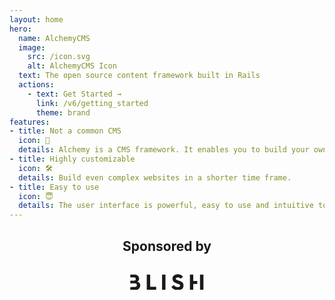 ```yaml
---
layout: home
hero:
  name: AlchemyCMS
  image:
    src: /icon.svg
    alt: AlchemyCMS Icon
  text: The open source content framework built in Rails
  actions:
    - text: Get Started →
      link: /v6/getting_started
      theme: brand
features:
- title: Not a common CMS
  icon: 🚀
  details: Alchemy is a CMS framework. It enables you to build your own CMS.
- title: Highly customizable
  icon: 🛠
  details: Build even complex websites in a shorter time frame.
- title: Easy to use
  icon: 😇
  details: The user interface is powerful, easy to use and intuitive to learn.
---
```


<h2 style="text-align: center">Sponsored by</h2>
<div style="text-align: center; margin: 2rem 0; display: flex; justify-content: center; align-items: center">
  <a href="https://blish.cloud" target="_blank">
    <svg
    xmlns="http://www.w3.org/2000/svg"
    viewBox="0 0 117.1 25.5167"
    width="117.1"
    height="auto"
    class="blish-logo"
    >
      <path
        fill="currentColor"
        d="m117.324.644h-5.457v24.7h5.457zm-16.272 15.011h6.373v-4.679h-6.373v-10.332h-5.352v24.7h5.348zm-27.852-8.49c0-1.172 1.241-2.019 3.26-2.019a5.191 5.191 0 0 1 4.462 2.128l3.654-2.906a9.658 9.658 0 0 0 -8.256-4.108c-4.541 0-8.51 2.551-8.51 6.983 0 3.969 2.443 5.88 5.989 7.161 3.437 1.281 6.201 1.813 6.201 3.97 0 1.172-.955 2.443-3.684 2.443a6.961 6.961 0 0 1 -6.205-3.26l-3.969 2.728c1.527 2.975 4.817 5.457 10.135 5.457 6.274 0 9.18-3.191 9.18-7.545 0-3.546-1.842-5.634-6.3-7.338-4.009-1.577-5.95-1.646-5.957-3.694m-22.1 18.182h5.457v-24.703h-5.457zm-24.5 0h15.1v-4.964h-9.635v-19.739h-5.457zm-10.433-7.308a5.805 5.805 0 0 0 -4.967-6.127 4.969 4.969 0 0 0 3.152-4.964c0-3.654-3.122-6.3-7.052-6.3h-7.05v4.675h6.215a2.512 2.512 0 0 1 2.62 2.4v.138a2.534 2.534 0 0 1 -2.453 2.62h-6.382v4.219h7.279a2.959 2.959 0 0 1 3.211 2.689 1.6 1.6 0 0 1 .01.217 3.027 3.027 0 0 1 -3.044 3.014h-4.8v.02h-2.656v4.7h8.412a7.211 7.211 0 0 0 7.506-6.9 2.63 2.63 0 0 0 0-.394"
      />
    </svg>
  </a>
</div>
